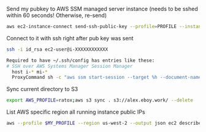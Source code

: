 Send my pubkey to AWS SSM managed server instance (needs to be sshed within 60 seconds!  Otherwise, re-send)
```bash
aws ec2-instance-connect send-ssh-public-key --profile=PROFILE --instance-id "i-XXXXXXXXXXXX" --ssh-public-key "file://id_rsa.pub" --instance-os-user=ec2-user --region "us-west-2"
```

Connect to it with ssh right after pub key was sent
```bash
ssh -i id_rsa ec2-user@i-XXXXXXXXXXXX

Required to have ~/.ssh/config has entries like these:
# SSH over AWS Systems Manager Session Manager
  host i-* mi-*
  ProxyCommand sh -c "aws ssm start-session --target %h --document-name AWS-StartSSHSession --profile=PROFILE --region=us-west-2 --parameters 'portNumber=%p'"
```

Sync current directory to S3
```bash
export AWS_PROFILE=ratox;aws s3 sync . s3://alex.eboy.work/ --delete
```

List AWS specific region all running instance public IPs
```bash
aws --profile $MY_PROFILE --region us-west-2 --output json ec2 describe-addresses | jq -r '.Addresses[].PublicIp
```
